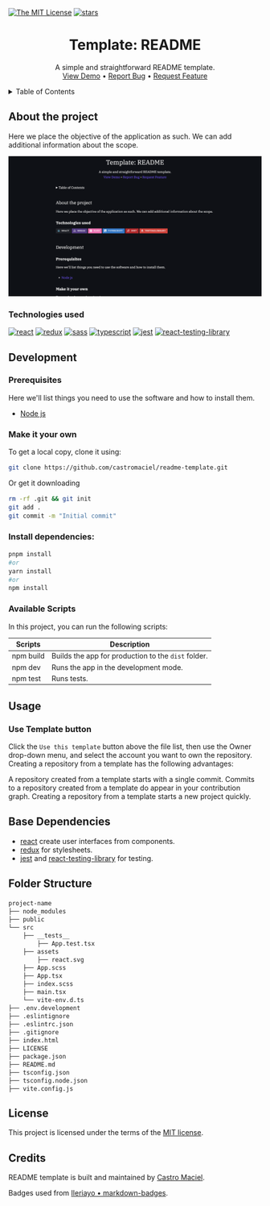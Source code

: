 <!-- PROJECT SHIELDS -->
[![The MIT License][license-shield]][license-url]
[![stars][stars-shield]][stars-url]

<!-- PROJECT TITLE -->
<h1 align="center">Template: README</h1>

<!-- PROJECT DESCRIPTION -->
<div align="center">
  <p align="center">
    A simple and straightforward README template.
    <br />
    <a href="https://github.com/castromaciel/readme-template">View Demo</a>
    •
    <a href="https://github.com/castromaciel/readme-template/issues">Report Bug</a>
    •
    <a href="https://github.com/castromaciel/readme-template/issues">Request Feature</a>
  </p>
</div>

<!-- TABLE OF CONTENTS -->
<details>
  <summary>Table of Contents</summary>
  <ol>
    <li>
      <a href="#about-the-project">About The Project</a>
      <ul>
        <li><a href="#technologies-used">Technologies used</a></li>
      </ul>
    </li>
    <li>
      <a href="#development">Development</a>
      <ul>
        <li><a href="#prerequisites">Prerequisites</a></li>
        <li><a href="#make-it-your-own">Make it your own</a></li>
        <li><a href="#install-dependencies">Install dependencies</a></li>
        <li><a href="#available-scripts">Available Scripts</a></li>
      </ul>
    </li>
    <li><a href="#usage">Usage</a></li>
    <li><a href="#base-dependencies">Base Dependencies</a></li>
    <li><a href="#folder-structure">Folder Structure</a></li>
    <li><a href="#license">License</a></li>
    <li><a href="#credits">Credits</a></li>
  </ol>
</details>

## About the project

Here we place the objective of the application as such. We can add additional information about the scope.

[![page][page-image]][page-image-url]

### Technologies used
[![react][react]][react-url]
[![redux][redux]][redux-url]
[![sass][sass]][sass-url]
[![typescript][ts]][ts-url]
[![jest][jest]][jest-url]
[![react-testing-library][react-testing-library]][react-testing-library-url]


## Development

### Prerequisites
Here we'll list things you need to use the software and how to install them.

* [Node js][nodejs-url]

### Make it your own
To get a local copy, clone it using:
```sh
git clone https://github.com/castromaciel/readme-template.git
```

Or get it downloading

```sh
rm -rf .git && git init
git add .
git commit -m "Initial commit"
```

### Install dependencies:

```sh
pnpm install
#or
yarn install
#or
npm install 
```

### Available Scripts

In this project, you can run the following scripts:

| Scripts       | Description                                         |
| ------------- | --------------------------------------------------- |
| npm build     | Builds the app for production to the `dist` folder.  |
| npm dev       | Runs the app in the development mode.                |
| npm test      | Runs tests.                                          |

## Usage

### Use Template button
Click the `Use this template` button above the file list, then use the Owner drop-down menu, and select the account you want to own the repository. Creating a repository from a template has the following advantages:

A repository created from a template starts with a single commit.
Commits to a repository created from a template do appear in your contribution graph.
Creating a repository from a template starts a new project quickly.

## Base Dependencies

- [react][react-url] create user interfaces from components.
- [redux][redux-url] for stylesheets.
- [jest][jest-url] and [react-testing-library][react-testing-library] for testing.

## Folder Structure

```
project-name
├── node_modules
├── public
└── src
    ├── __tests__
        ├── App.test.tsx
    ├── assets
        ├── react.svg
    ├── App.scss
    ├── App.tsx
    ├── index.scss
    ├── main.tsx
    └── vite-env.d.ts
├── .env.development
├── .eslintignore
├── .eslintrc.json
├── .gitignore
├── index.html
├── LICENSE
├── package.json
├── README.md
├── tsconfig.json
├── tsconfig.node.json
├── vite.config.js
```

## License

This project is licensed under the terms of the [MIT license][license-url].

## Credits

README template is built and maintained by [Castro Maciel](https://github.com/castromaciel).

Badges used from [Ileriayo • markdown-badges](https://github.com/Ileriayo/markdown-badges).


<!-- MARKDOWN LINKS & IMAGES -->
<!-- https://www.markdownguide.org/basic-syntax/#reference-style-links -->
[license-shield]: https://img.shields.io/github/license/castromaciel/readme-template
[license-url]: https://github.com/castromaciel/readme-template/blob/main/LICENSE
[stars-shield]: https://img.shields.io/github/stars/castromaciel/readme-template
[stars-url]: https://github.com/castromaciel/readme-template
[nodejs-url]: https://nodejs.org/en
[react]: https://img.shields.io/badge/react-%2320232a.svg?style=for-the-badge&logo=react&logoColor=%2361DAFB
[react-url]: https://react.dev/
[redux]: https://img.shields.io/badge/redux-%23593d88.svg?style=for-the-badge&logo=redux&logoColor=white
[redux-url]: https://redux.js.org/
[sass]: https://img.shields.io/badge/SASS-hotpink.svg?style=for-the-badge&logo=SASS&logoColor=white
[sass-url]: https://sass-lang.com/
[ts]: https://img.shields.io/badge/typescript-%23007ACC.svg?style=for-the-badge&logo=typescript&logoColor=white
[ts-url]: https://img.shields.io/badge/typescript-%23007ACC.svg?style=for-the-badge&logo=typescript&logoColor=white
[jest]: https://img.shields.io/badge/-jest-%23C21325?style=for-the-badge&logo=jest&logoColor=white
[jest-url]: https://jestjs.io/
[react-testing-library]: https://img.shields.io/badge/-TestingLibrary-%23E33332?style=for-the-badge&logo=testing-library&logoColor=white
[react-testing-library-url]: https://testing-library.com/docs/react-testing-library/intro/
[page-image]: ./images/page-preview.png
[page-image-url]: ./images/page-preview.png
